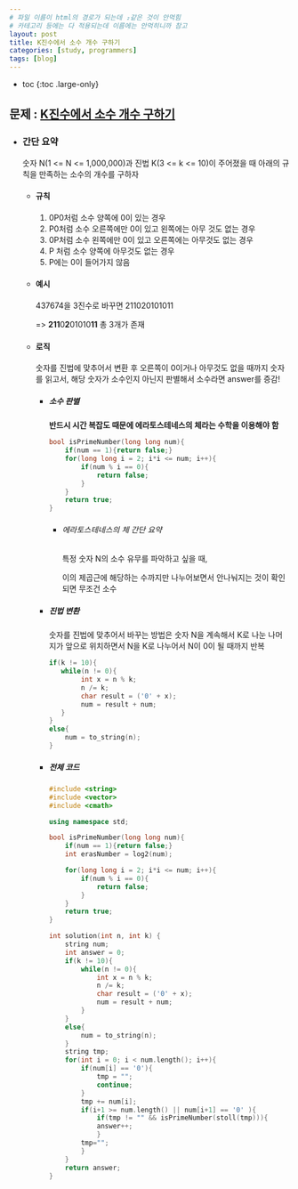 ```yaml
---
# 파일 이름이 html의 경로가 되는데 ₂같은 것이 안먹힘
# 카테고리 등에는 다 적용되는데 이름에는 안먹히니까 참고
layout: post
title: K진수에서 소수 개수 구하기
categories: [study, programmers]
tags: [blog]
---
```


- toc
{:toc .large-only}

## 문제 : [K진수에서 소수 개수 구하기](https://school.programmers.co.kr/learn/courses/30/lessons/92335#)

+ ### 간단 요약
    숫자 N(1 <= N <= 1,000,000)과 진법 K(3 <= k <= 10)이 주어졌을 때 아래의 규칙을 만족하는 소수의 개수를 구하자

    + #### 규칙
        1. 0P0처럼 소수 양쪽에 0이 있는 경우
        2. P0처럼 소수 오른쪽에만 0이 있고 왼쪽에는 아무 것도 없는 경우
        3. 0P처럼 소수 왼쪽에만 0이 있고 오른쪽에는 아무것도 없는 경우
        4. P 처럼 소수 양쪽에 아무것도 없는 경우
        5. P에는 0이 들어가지 않음

    + #### 예시
        437674을 3진수로 바꾸면 211020101011

        => **211**0**2**01010**11** 총 3개가 존재

    + #### 로직
        숫자를 진법에 맞추어서 변환 후 오른쪽이 0이거나 아무것도 없을 때까지 숫자를 읽고서, 해당 숫자가 소수인지 아닌지 판별해서 소수라면 answer를 증감!

        + ##### 소수 판별
            **반드시 시간 복잡도 때문에 에라토스테네스의 체라는 수학을 이용해야 함**

            ```c++
            bool isPrimeNumber(long long num){
                if(num == 1){return false;}
                for(long long i = 2; i*i <= num; i++){
                    if(num % i == 0){
                        return false;
                    }
                }
                return true;
            }
            ```
            
            + ###### 에라토스테네스의 체 간단 요약
                특정 숫자 N의 소수 유무를 파악하고 싶을 때,

                이의 제곱근에 해당하는 수까지만 나누어보면서 안나눠지는 것이 확인되면 무조건 소수

            

        + ##### 진법 변환
            숫자를 진법에 맞추어서 바꾸는 방법은 숫자 N을 계속해서 K로 나눈 나머지가 앞으로 위치하면서 N을 K로 나누어서 N이 0이 될 때까지 반복

            ```c++
            if(k != 10){
               while(n != 0){
                    int x = n % k;
                    n /= k;
                    char result = ('0' + x);
                    num = result + num;
               }
            }
            else{
                num = to_string(n);
            }
            ```

        + ##### 전체 코드
            ```c++
            #include <string>
            #include <vector>
            #include <cmath>

            using namespace std;

            bool isPrimeNumber(long long num){
                if(num == 1){return false;}
                int erasNumber = log2(num);

                for(long long i = 2; i*i <= num; i++){
                    if(num % i == 0){
                        return false;
                    }
                }
                return true;
            }

            int solution(int n, int k) {
                string num;
                int answer = 0;
                if(k != 10){
                    while(n != 0){
                        int x = n % k;
                        n /= k;
                        char result = ('0' + x);
                        num = result + num;
                    }
                }
                else{
                    num = to_string(n);
                }
                string tmp;
                for(int i = 0; i < num.length(); i++){
                    if(num[i] == '0'){
                        tmp = "";
                        continue;
                    }
                    tmp += num[i];
                    if(i+1 >= num.length() || num[i+1] == '0' ){
                        if(tmp != "" && isPrimeNumber(stoll(tmp))){
                        answer++;
                        }
                    tmp="";
                    }
                }    
                return answer;
            }
            ```